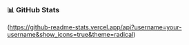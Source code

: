 

<!---
arondevan/arondevan is a ✨ special ✨ repository because its `README.md` (this file) appears on your GitHub profile.
You can click the Preview link to take a look at your changes.
--->
### 📊 GitHub Stats  
(https://github-readme-stats.vercel.app/api?username=your-username&show_icons=true&theme=radical)
